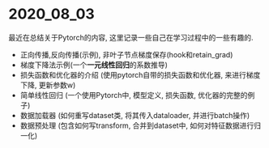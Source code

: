 # 2020_08_03

最近在总结关于Pytorch的内容, 这里记录一些自己在学习过程中的一些有趣的. 

- 正向传播,反向传播(示例), 非叶子节点梯度保存(hook和retain_grad)
- 梯度下降法示例(一个**一元线性回归**的系数推导)
- 损失函数和优化器的介绍 (使用pytorch自带的损失函数和优化器, 来进行梯度下降, 更新参数w)
- 简单线性回归 (一个使用Pytorch中, 模型定义, 损失函数, 优化器的完整的例子)
- 数据加载器 (如何重写dataset类, 将其传入dataloader, 并进行batch操作)
- 数据预处理 (包含如何写transform, 合并到dataset中, 如何对特征数据进行归一化)
